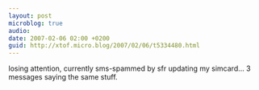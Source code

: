 ```yaml
---
layout: post
microblog: true
audio: 
date: 2007-02-06 02:00 +0200
guid: http://xtof.micro.blog/2007/02/06/t5334480.html
---
```

losing attention, currently sms-spammed by sfr updating my simcard...  3 messages saying the same stuff. 
